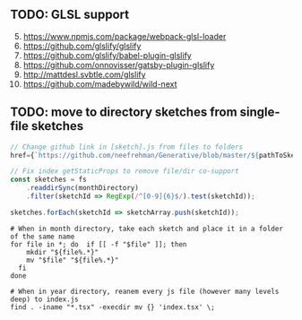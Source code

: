 ## TODO: GLSL support

5. https://www.npmjs.com/package/webpack-glsl-loader
6. https://github.com/glslify/glslify
7. https://github.com/glslify/babel-plugin-glslify
8. https://github.com/onnovisser/gatsby-plugin-glslify
9. http://mattdesl.svbtle.com/glslify
10. https://github.com/madebywild/wild-next

## TODO: move to directory sketches from single-file sketches

```js
// Change github link in [sketch].js from files to folders
href={`https://github.com/neefrehman/Generative/blob/master/${pathToSketch}/index.tsx`}
```

```js
// Fix index getStaticProps to remove file/dir co-support
const sketches = fs
    .readdirSync(monthDirectory)
    .filter(sketchId => RegExp(/^[0-9]{6}$/).test(sketchId));

sketches.forEach(sketchId => sketchArray.push(sketchId));
```

```shell
# When in month directory, take each sketch and place it in a folder of the same name
for file in *; do  if [[ -f "$file" ]]; then
    mkdir "${file%.*}"
    mv "$file" "${file%.*}"
  fi
done
```

```shell
# When in year directory, reanem every js file (however many levels deep) to index.js
find . -iname "*.tsx" -execdir mv {} 'index.tsx' \;
```

